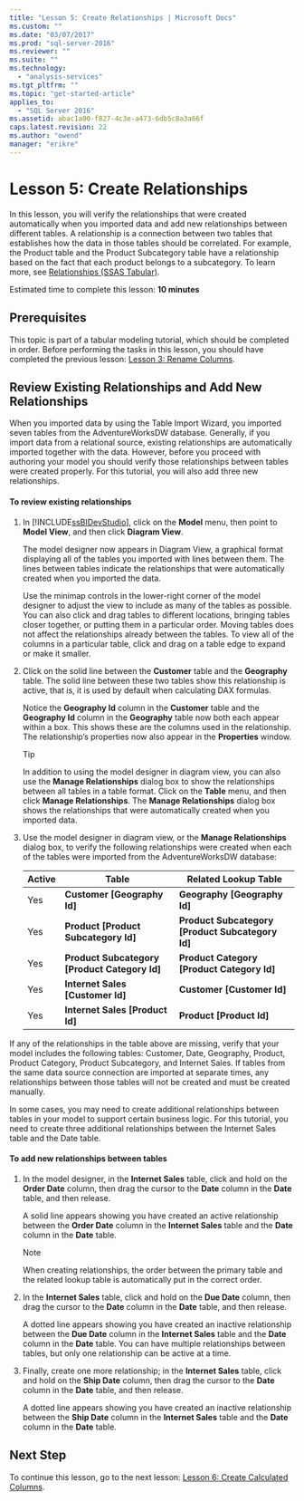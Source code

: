 ```yaml
---
title: "Lesson 5: Create Relationships | Microsoft Docs"
ms.custom: ""
ms.date: "03/07/2017"
ms.prod: "sql-server-2016"
ms.reviewer: ""
ms.suite: ""
ms.technology: 
  - "analysis-services"
ms.tgt_pltfrm: ""
ms.topic: "get-started-article"
applies_to: 
  - "SQL Server 2016"
ms.assetid: abac1a00-f827-4c3e-a473-6db5c8a3a66f
caps.latest.revision: 22
ms.author: "owend"
manager: "erikre"
---
```

# Lesson 5: Create Relationships
In this lesson, you will verify the relationships that were created automatically when you imported data and add new relationships between different tables. A relationship is a connection between two tables that establishes how the data in those tables should be correlated. For example, the Product table and the Product Subcategory table have a relationship based on the fact that each product belongs to a subcategory. To learn more, see [Relationships &#40;SSAS Tabular&#41;](../../analysis-services/tabular-models/relationships-ssas-tabular.md).  
  
Estimated time to complete this lesson: **10 minutes**  
  
## Prerequisites  
This topic is part of a tabular modeling tutorial, which should be completed in order. Before performing the tasks in this lesson, you should have completed the previous lesson: [Lesson 3: Rename Columns](../../analysis-services/tutorials/lesson-3-rename-columns.md).  
  
## Review Existing Relationships and Add New Relationships  
When you imported data by using the Table Import Wizard, you imported seven tables from the AdventureWorksDW database. Generally, if you import data from a relational source, existing relationships are automatically imported together with the data. However, before you proceed with authoring your model you should verify those relationships between tables were created properly. For this tutorial, you will also add three new relationships.  
  
#### To review existing relationships  
  
1.  In [!INCLUDE[ssBIDevStudio](../../analysis-services/includes/ssbidevstudio-md.md)], click on the **Model** menu, then point to **Model View**, and then click **Diagram View**.  
  
    The model designer now appears in Diagram View, a graphical format displaying all of the tables you imported with lines between them. The lines between tables indicate the relationships that were automatically created when you imported the data.  
  
    Use the minimap controls in the lower-right corner of the model designer to adjust the view to include as many of the tables as possible. You can also click and drag tables to different locations, bringing tables closer together, or putting them in a particular order. Moving tables does not affect the relationships already between the tables. To view all of the columns in a particular table, click and drag on a table edge to expand or make it smaller.  
  
2.  Click on the solid line between the **Customer** table and the **Geography** table. The solid line between these two tables show this relationship is active, that is, it is used by default when calculating DAX formulas.  
  
    Notice the **Geography Id** column in the **Customer** table and the **Geography Id** column in the **Geography** table now both each appear within a box. This shows these are the columns used in the relationship. The relationship’s properties now also appear in the **Properties** window.  
  
    > [!TIP]  
    > In addition to using the model designer in diagram view, you can also use the **Manage Relationships** dialog box to show the relationships between all tables in a table format. Click on the **Table** menu, and then click **Manage Relationships**. The **Manage Relationships** dialog box shows the relationships that were automatically created when you imported data.  
  
3.  Use the model designer in diagram view, or the **Manage Relationships** dialog box, to verify the following relationships were created when each of the tables were imported from the AdventureWorksDW database:  
  
    |Active|Table|Related Lookup Table|  
    |----------|---------|------------------------|  
    |Yes|**Customer [Geography Id]**|**Geography [Geography Id]**|  
    |Yes|**Product [Product Subcategory Id]**|**Product Subcategory [Product Subcategory Id]**|  
    |Yes|**Product Subcategory [Product Category Id]**|**Product Category [Product Category Id]**|  
    |Yes|**Internet Sales [Customer Id]**|**Customer [Customer Id]**|  
    |Yes|**Internet Sales [Product Id]**|**Product [Product Id]**|  
  
If any of the relationships in the table above are missing, verify that your model includes the following tables: Customer, Date, Geography, Product, Product Category, Product Subcategory, and Internet Sales. If tables from the same data source connection are imported at separate times, any relationships between those tables will not be created and must be created manually.  
  
In some cases, you may need to create additional relationships between tables in your model to support certain business logic. For this tutorial, you need to create three additional relationships between the Internet Sales table and the Date table.  
  
#### To add new relationships between tables  
  
1.  In the model designer, in the **Internet Sales** table, click and hold on the **Order Date** column, then drag the cursor to the **Date** column in the **Date** table, and then release.  
  
    A solid line appears showing you have created an active relationship between the **Order Date** column in the **Internet Sales** table and the **Date** column in the **Date** table.  
  
    > [!NOTE]  
    > When creating relationships, the order between the primary table and the related lookup table is automatically put in the correct order.  
  
2.  In the **Internet Sales** table, click and hold on the **Due Date** column, then drag the cursor to the **Date** column in the **Date** table, and then release.  
  
    A dotted line appears showing you have created an inactive relationship between the **Due Date** column in the **Internet Sales** table and the **Date** column in the **Date** table. You can have multiple relationships between tables, but only one relationship can be active at a time.  
  
3.  Finally, create one more relationship; in the **Internet Sales** table, click and hold on the **Ship Date** column, then drag the cursor to the **Date** column in the **Date** table, and then release.  
  
    A dotted line appears showing you have created an inactive relationship between the **Ship Date** column in the **Internet Sales** table and the **Date** column in the **Date** table.  
  
## Next Step  
To continue this lesson, go to the next lesson: [Lesson 6: Create Calculated Columns](../../analysis-services/tutorials/lesson-6-create-calculated-columns.md).  
  
  
  
